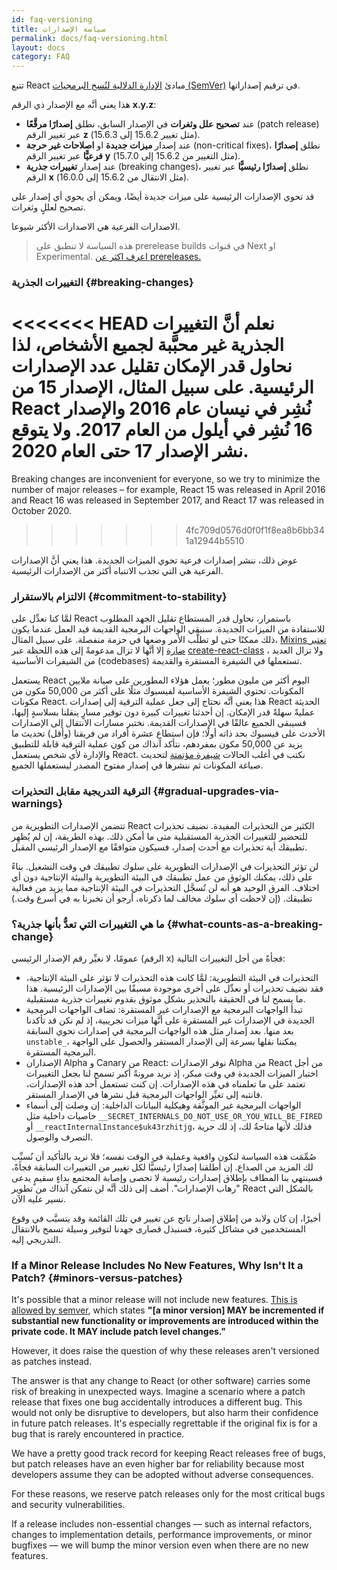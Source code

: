 ```yaml
---
id: faq-versioning
title: سياسة الإصدارات
permalink: docs/faq-versioning.html
layout: docs
category: FAQ
---
```


تتبع React مبادئ [الإدارة الدلالية لنُسخ البرمجيات (SemVer)](https://semver.org/) في ترقيم إصداراتها.

هذا يعني أنَّه مع الإصدار ذي الرقم **x.y.z**:

* عند **تصحيح علل وثغرات** في الإصدار السابق، نطلق **إصدارًا مرقَّعًا** (patch release) عبر تغيير الرقم **z** (مثل تغيير 15.6.2 إلى 15.6.3).
* عند إصدار **ميزات جديدة** او **اصلاحات غير حرجة** (non-critical fixes)، نطلق **إصدارًا فرعيًّا** عبر تغيير الرقم **y** (مثل التغيير من 15.6.2 إلى 15.7.0).
* عند إصدار **تغييرات جذرية** (breaking changes)، نطلق **إصدارًا رئيسيًّا** عبر تغيير الرقم **x** (مثل الانتقال من 15.6.2 إلى 16.0.0).

قد تحوي الإصدارات الرئيسية على ميزات جديدة أيضًا، ويمكن أي يحوي أي إصدار على تصحيح لعللٍ وثغرات.

الاصدارات الفرعية هي الاصدارات الأكثر شيوعا.

> هذه السياسة لا تنطبق على prerelease builds في قنوات Next او Experimental. [اعرف اكثر عن prereleases.](/docs/release-channels.html)

### التغييرات الجذرية {#breaking-changes}

<<<<<<< HEAD
نعلم أنَّ التغييرات الجذرية غير محبَّبة لجميع الأشخاص، لذا نحاول قدر الإمكان تقليل عدد الإصدارات الرئيسية. على سبيل المثال، الإصدار 15 من React نُشِر في نيسان عام 2016 والإصدار 16 نُشِر في أيلول من العام 2017. ولا يتوقع نشر الإصدار 17 حتى العام 2020.
=======
Breaking changes are inconvenient for everyone, so we try to minimize the number of major releases – for example, React 15 was released in April 2016 and React 16 was released in September 2017, and React 17 was released in October 2020.
>>>>>>> 4fc709d0576d0f0f1f8ea8b6bb341a12944b5510

عوض ذلك، ننشر إصدارات فرعية تحوي الميزات الجديدة. هذا يعني أنَّ الإصدارات الفرعية هي التي تجذب الانتباه أكثر من الإصدارات الرئيسية.


### الالتزام بالاستقرار {#commitment-to-stability}

لمَّا كنا نعدِّل على React باستمرار، نحاول قدر المستطاع تقليل الجهد المطلوب للاستفادة من الميزات الجديدة. سنبقي الواجهات البرمجية القديمة قيد العمل عندما يكون ذلك ممكنًا حتى لو تطلَّب الأمر وضعها في حزمة منفصلة. على سبيل المثال،  [Mixins تعتبر ضارة](/blog/2016/07/13/mixins-considered-harmful.html) إلا أنَّها لا تزال مدعومةً إلى هذه اللحظة عبر  [create-react-class](/docs/react-without-es6.html#mixins) ، ولا تزال العديد من الشيفرات الأساسية (codebases) تستعملها في الشيفرة المستقرة والقديمة.

يستعمل React اليوم أكثر من مليون مطور؛ يعمل هؤلاء المطورين على صيانة ملايين المكونات. تحتوي الشيفرة الأساسية لفيسبوك مثلًا على أكثر من 50,000 مكون من مكونات React. هذا يعني أنَّه نحتاج إلى جعل عملية الترقية إلى إصدارات React الحديثة عمليةً سهلةً قدر الإمكان. إن أحدثنا تغييرات كبيرة دون توفير مسارٍ ينقلنا بسلاسةٍ إليها، فسيبقى الجميع عالقًا في الإصدارات القديمة.  نختبر مسارات الانتقال إلى الإصدارات الأحدث على فيسبوك بحد ذاته أولًا؛ فإن استطاع عشرة أفراد من فريقنا (وأقل) تحديث ما يزيد عن 50,000 مكون بمفردهم، نتأكد آنذاك من كون عملية الترقية قابلة للتطبيق والإدارة لأي شخص يستعمل React. نكتب في أغلب الحالات [شيفرة مؤتمتة](https://github.com/reactjs/react-codemod) لتحديث صياغة المكونات ثم ننشرها في إصدار مفتوح المصدر ليستعملها الجميع.

### الترقية التدريجية مقابل التحذيرات {#gradual-upgrades-via-warnings}

تتضمن الإصدارات التطويرية من React الكثير من التحذيرات المفيدة. نضيف تحذيرات للتحضير للتغييرات الجذرية المستقبلية متى ما أمكن ذلك. بهذه الطريقة، إن لم يُظهِر تطبيقك أية تحذيرات مع أحدث إصدار، فسيكون متوافقًا مع الإصدار الرئيسي المقبل.

لن تؤثر التحذيرات في الإصدارات التطويرية على سلوك تطبيقك في وقت التشغيل. بناءً على ذلك، يمكنك الوثوق من عمل تطبيقك في البيئة التطويرية والبيئة الإنتاجية دون أي اختلاف. الفرق الوحيد هو أنه لن تُسجَّل التحذيرات في البيئة الإنتاجية مما يزيد من فعالية تطبيقك. (إن لاحظت أي سلوك مخالف لما ذكرناه، أرجو أن تخبرنا به في أسرع وقت.)

### ما هي التغييرات التي تعدُّ بأنها جذرية؟ {#what-counts-as-a-breaking-change}

عمومًا، لا نغيِّر رقم الإصدار الرئيسي (الرقم x) فجأةً من أجل التغييرات التالية:

* التحذيرات في البيئة التطويرية: لمَّا كانت هذه التحذيرات لا تؤثر على البيئة الإنتاجية، فقد نضيف تحذيرات أو نعدِّل على أخرى موجودة مسبقًا بين الإصدارات الرئيسية. هذا ما يسمح لنا في الحقيقة بالتحذير بشكل موثوق بقدوم تغييرات جذرية مستقبلية.
* تبدأ الواجهات البرمجية مع الإصدارات غير المستقرة: تضاف الواجهات البرمجية الجديدة في الإصدارات غير المستقرة على أنَّها ميزات تجريبية، إذ لم نكن قد تأكدنا بعد منها. بعد إصدار مثل هذه الواجهات البرمجية في إصدارات تحوي السابقة `unstable_‎`، يمكننا نقلها بسرعة إلى الإصدار المستقر والحصول على الواجهة البرمجية المستقرة.
* الإصداران Alpha و Canary من React: نوفر الإصدارات Alpha من React من أجل اختبار الميزات الجديدة في وقت مبكر، إذ نريد مرونةً أكبر تسمح لنا بجعل التغييرات تعتمد على ما تعلمناه في هذه الإصدارات. إن كنت تستعمل أحد هذه الإصدارات، فانتبه إلى تغيِّر الواجهات البرمجية قبل نشرها في الإصدار المستقر.
* الواجهات البرمجية غير الموثَّقة وهيكلية البيانات الداخلية: إن وصلت إلى أسماء خاصيات داخلية مثل ‎`__SECRET_INTERNALS_DO_NOT_USE_OR_YOU_WILL_BE_FIRED` أو `‎__reactInternalInstance$uk43rzhitjg`، فذلك لأنها متاحةٌ لك، إذ لك حرية التصرف والوصول.


صُمِّمَت هذه السياسة لتكون واقعية وعملية في الوقت نفسه؛ فلا نريد بالتأكيد أن نُسبِّب لك المزيد من الصداع. إن أطلقنا إصدارًا رئيسيًّا لكل تغيير من التغييرات السابقة فجأةً، فسينتهي بنا المطاف بإطلاق إصدارات رئيسية لا تحصى وإصابة المجتمع بداءٍ سقيمٍ يدعى "رهاب الإصدارات". أضف إلى ذلك أنَّه لن نتمكن آنذاك من تطوير React بالشكل التي نسير عليه الآن.

أخيرًا، إن كان ولابد من إطلاق إصدار ناتج عن تغيير في تلك القائمة وقد يتسبَّب في وقوع المستخدمين في مشاكل كثيرة، فسنبذل قصارى جهدنا لتوفير وسيلة تسمح بالانتقال التدريجي إليه.

### If a Minor Release Includes No New Features, Why Isn't It a Patch? {#minors-versus-patches}

It's possible that a minor release will not include new features. [This is allowed by semver](https://semver.org/#spec-item-7), which states **"[a minor version] MAY be incremented if substantial new functionality or improvements are introduced within the private code. It MAY include patch level changes."**

However, it does raise the question of why these releases aren't versioned as patches instead.

The answer is that any change to React (or other software) carries some risk of breaking in unexpected ways. Imagine a scenario where a patch release that fixes one bug accidentally introduces a different bug. This would not only be disruptive to developers, but also harm their confidence in future patch releases. It's especially regrettable if the original fix is for a bug that is rarely encountered in practice.

We have a pretty good track record for keeping React releases free of bugs, but patch releases have an even higher bar for reliability because most developers assume they can be adopted without adverse consequences.

For these reasons, we reserve patch releases only for the most critical bugs and security vulnerabilities.

If a release includes non-essential changes — such as internal refactors, changes to implementation details, performance improvements, or minor bugfixes — we will bump the minor version even when there are no new features.
